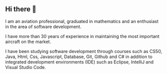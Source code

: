 ## Hi there 👋

I am an aviation professional, graduated in mathematics and an enthusiast in the area of ​​software development.

I have more than 30 years of experience in maintaining the most important aircraft on the market. 

I have been studying software development through courses such as CS50, Java, Html, Css, Javascript, Database, Git, Github and C# in addition to integrated development environments  (IDE) such as Eclipse, IntelliJ and Visual Studio Code.
